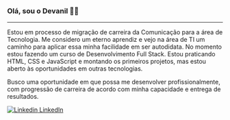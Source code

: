 ### Olá, sou o Devanil 👋😄
---

Estou em processo de migração de carreira da Comunicação para a área de Tecnologia. Me considero um eterno aprendiz e vejo na área de TI um caminho para aplicar essa minha facilidade em ser autodidata. No momento estou fazendo um curso de Desenvolvimento Full Stack. Estou praticando HTML, CSS e JavaScript e montando os primeiros projetos, mas estou aberto às oportunidades em outras tecnologias.

Busco uma oportunidade em que possa me desenvolver profissionalmente, com progressão de carreira de acordo com minha capacidade e entrega de resultados.

[![Linkedin](https://i.stack.imgur.com/gVE0j.png) LinkedIn](https://www.linkedin.com/in/devaniljr/)
&nbsp;

<!--
**devaniljr/devaniljr** is a ✨ _special_ ✨ repository because its `README.md` (this file) appears on your GitHub profile.

Here are some ideas to get you started:

- 🔭 I’m currently working on ...
- 🌱 I’m currently learning ...
- 👯 I’m looking to collaborate on ...
- 🤔 I’m looking for help with ...
- 💬 Ask me about ...
- 📫 How to reach me: ...
- 😄 Pronouns: ...
- ⚡ Fun fact: ...
-->
